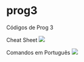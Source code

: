 # prog3
Códigos de Prog 3

Cheat Sheet
![](https://zeroturnaround.com/wp-content/uploads/2016/02/Git-Cheat-Sheet-pdf-v2.png)

Comandos em Português
![](https://www.git-tower.com/blog/content/posts/git-cheat-sheet-pt/git-cheat-sheet-large01-pt.png)
